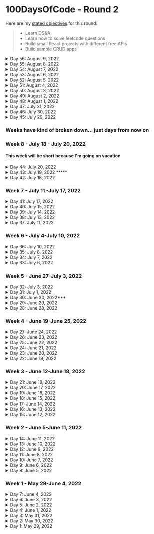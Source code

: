 # 100DaysOfCode - Round 2

Here are my [stated objectives](https://lenniecottrell.github.io/100DaysOfCode-Round-2/) for this round:

>  - Learn DS&A
>  - Learn how to solve leetcode questions
>  - Build small React projects with different free APIs
>  - Build sample CRUD apps


<details>
  <summary>Day 56: August 9, 2022</summary>

  #### Things I accomplished today:
  #### Things I want to focus on tomorrow:
  #### Notes/Learnings

</details>

<details>
  <summary>Day 55: August 8, 2022</summary>

  #### Things I accomplished today:
  #### Things I want to focus on tomorrow:
  #### Notes/Learnings

</details>

<details>
  <summary>Day 54: August 7, 2022</summary>

  #### Things I accomplished today:
  #### Things I want to focus on tomorrow:
  #### Notes/Learnings

</details>

<details>
  <summary>Day 53: August 6, 2022</summary>

  #### Things I accomplished today:
  #### Things I want to focus on tomorrow:
  #### Notes/Learnings

</details>

<details>
  <summary>Day 52: August 5, 2022</summary>

  #### Things I accomplished today:
  #### Things I want to focus on tomorrow:
  #### Notes/Learnings

</details>

<details>
  <summary>Day 51: August 4, 2022</summary>

  #### Things I accomplished today:
  #### Things I want to focus on tomorrow:
  #### Notes/Learnings

</details>

<details>
  <summary>Day 50: August 3, 2022</summary>

  #### Things I accomplished today:
  #### Things I want to focus on tomorrow:
  #### Notes/Learnings

</details>

<details>
  <summary>Day 49: August 2, 2022</summary>

  #### Things I accomplished today:
  #### Things I want to focus on tomorrow:
  #### Notes/Learnings

</details>

<details>
  <summary>Day 48: August 1, 2022</summary>

  #### Things I accomplished today:
  #### Things I want to focus on tomorrow:
  #### Notes/Learnings

</details>

<details>
  <summary>Day 47: July 31, 2022</summary>

  #### Things I accomplished today:
  #### Things I want to focus on tomorrow:
  #### Notes/Learnings

</details>

<details>
  <summary>Day 46: July 30, 2022</summary>

  #### Things I accomplished today:
  #### Things I want to focus on tomorrow:
  #### Notes/Learnings

</details>

<details>
  <summary>Day 45: July 29, 2022</summary>

  #### Things I accomplished today:
  #### Things I want to focus on tomorrow:
  #### Notes/Learnings

</details>

### Weeks have kind of broken down... just days from now on

### Week 8 - July 18 - July 20, 2022
#### This week will be short because I'm going on vacation

<details>
  <summary>Day 44: July 20, 2022</summary>

  #### Things I accomplished today:
  -Opened and closed a PR for the `feature/addToLibrary` branch.
  - I added a route to the backend to GET an authenticated user's shelves and successfully returned a book I added via my app
  - I added a custom hook to use Context for the Token value. It works, but I still need a deeper understanding of Context
  #### Things I want to focus on tomorrow:
  -Tomorrow I'll be off the grid! When I get back, focus on rendering the shelves. I need to adapt the CardGrid component for the shelves, but I already have a good idea about how to do it
  #### Notes/Learnings
  - I found out that currently I can only log in on the landing page. That isn't a problem, but I need to deal with it
  - Still to do, in a loose order:
    - Render the shelves
    - Differentiate between the GET shelf calls in the backend
    - remove books from shelves
    - Deal with the sign in button state
    - Add sorting
    - Clean up styles


</details>
<details>
  <summary>Day 43: July 19, 2022 *****</summary>

  #### Things I accomplished today:
  - I finally got my backend request working, and added a book to my google books library!
  #### Things I want to focus on tomorrow:
  - add the other calls to the other shelves
  - Start working on what happens once the backend gets the response
  #### Notes/Learnings
  - Still to do, in no particular order: 
    - Remove books from shelves
    - render the shelves and handle auto updates?
    - add sorting
    - add pagination/load more
    - handle rendering of the sign in button if you're signed in
    - clean up the styles of the book detail page

</details>
<details>
  <summary>Day 42: July 18, 2022</summary>

  #### Things I accomplished today:
  - Changed my API key and reset my .env file so it doesn't get tracked!
  - Wrote my basic routes for the backend
  - Connected my frontend to the backend and sent request parameters
  - Sent basic responses to the frontend
  #### Things I want to focus on tomorrow:
  - Make a request from the backend to the google books API and actually send book data to the frontend - I should plan out how that's actually going to work in my app...
  #### Notes/Learnings
  - Always make sure .env files are in the .gitignore BEFORE you start coding!
  - I achieved everything I said I wanted to work on today
  - If I had the whole day free I feel like I could make massive progress on this project

</details>

### Week 7 - July 11 -July 17, 2022

<details>
  <summary>Day 41: July 17, 2022</summary>

  #### Things I accomplished today:
  - I missed yesterday but I made it up today with some big progress!
  - I figured out how to get the access token I need for the google books api
  - I re-wrote my book detail modal to include options for which shelf I needed to add the book do
  - I created a backend to store my API key to make authenticated requests
  #### Things I want to focus on tomorrow:
  - I need to connect my backend and frontend to send the bookdata to the backend, make the request with the API key, and send the data back to the frontend
  #### Notes/Learnings
  - The most secure way to store sensitive data in a react app is to store it in a backend and make requests from the backend. 
  - I made big progress today! I'm getting closer and closer to getting all the pieces together, I can feel it coming

</details>

<details>
  <summary>Day 40: July 15, 2022</summary>

  #### Things I accomplished today:
  - I finally figured out the difference between authorization and authentication - for my purposes I need authorization in my app ising an OAuth implicit flow to get a token for the books API. Actually implementing it is proving challenging, mostly because Google's docs are difficult to navigate. It's hard to tell what's relevant to me and useful
  #### Things I want to focus on tomorrow:
  - Keep working on this
  #### Notes/Learnings

</details>

<details>
  <summary>Day 39: July 14, 2022</summary>

  #### Things I accomplished today:
  - I did a lot of reading about using google authentication and mad a couple of attempt adding it to my app. 
  - I got the basic user data, but haven't figured out hwo to get a token yet
  #### Things I want to focus on tomorrow:
  - Still working on this
  #### Notes/Learnings
  - The first tutorial I watched used tools that are now deprecated since Google's move to Google Identity Services, so I had to backtrack and start over. I'm trying to just use Google's docs and guides
  - The google docs are confusing

</details>

<details>
  <summary>Day 38: July 13, 2022</summary>

  #### Things I accomplished today:
  - I'm still digging into Google Identity Services. I tried using some pre-built stuff from NPM but I can't seem to get the things I need from it, so I keep having to backtrack and learn how to implement it directly. This is probably a good thing in the long run.
  #### Things I want to focus on tomorrow:
  - Keep working on this - I'm going to stick to this goal until I am able to add books to my library
  #### Notes/Learnings
  - Be patient, be consistent, you'll get there

</details>

<details>
  <summary>Day 37: July 11, 2022</summary>

  #### Things I accomplished today:
  - Did more research/tinkering with google auth - I still think it'll serve my purposes but it's taking a while to know how to implement it correctly. I think I need to use React Context?
  #### Things I want to focus on tomorrow:
  - Keep working on this
  #### Notes/Learnings
  - Glad to try a new tool like React Context

</details>

### Week 6 - July 4-July 10, 2022

<details>
  <summary>Day 36: July 10, 2022</summary>

  #### Things I accomplished today:
  - I decided to revisit using google for authentication rather than building my own system and adding stuff to a backend, and I think it'll work fine (I'm trying to do less from scratch this time around)
  - I started building out a pretty basic sign-in flow with some npm packages, but as soon as I got it working Google gave me a warning that I was using a soon-to-be-deprecated library and I'd need to upgrade, so I had to backtrack
  #### Things I want to focus on tomorrow:
  - Keep going with this login issue, I don't think it'll take that long actually (...he said ominously)
  #### Notes/Learnings
  - This round has been less consistent than round 1, but I have a baby coming and I'm trying to spend quality time with my wife before we have the kid, so I don't feel that bad about missing a day. As long as I stay on track with my goals and keep making progress, that's the important part
  - I've been reminded that I enjoy the consistency of daily learning/building, and when this is over I would like to build in an hour of learning/building every day even if it's not in the formal structure of #100DaysOfCode

</details>
<details>
  <summary>Day 35: July 8, 2022</summary>

  #### Things I accomplished today:
  - I started thinking about how to add things to "My Library" in my book app, and originally I was thinking I could use the Google Books API for that (I think I still can?) but then I thought I might need a database to store everything, so I started looking into MongoDB, and that research was all I really had time for.
  #### Things I want to focus on tomorrow:
  - Keep going with Mongo, but also maybe spend some more time deciding if I really actually need to do it this way or not.
  #### Notes/Learnings
  - I haven't made anything with Mongo or any NoSQL DB yet, so I definitely want to come back to it.

</details>
<details>
  <summary>Day 34: July 7, 2022</summary>

  #### Things I accomplished today:
  - I was finally able to select a single book and pass the data to the modal component on a click
  - I made the "find in overdrive" link look like a button
  #### Things I want to focus on tomorrow:
  - Style the modal and fix the cards
  - Add buttons to "add to library"
  #### Notes/Learnings
  - This was a pretty common and trivial thing to do in React, and I'm glad that my blocker was not my understanding of it, but just a simple syntax error.

</details>

<details>
  <summary>Day 33: July 6, 2022</summary>

  #### Things I accomplished today:
  - Turns out the undefined data wasn't my issue (thank god, I felt so dumb), the problem was I had brackets around my mapped JSX, so the map was returning an awrray of undefined. Still feel dumb, but not as dumb because I did actually know what I was doing, I just had a stupid syntax error.
  - I watched the videos on doubly linked lists and circular lists, but I will watch them again and take notes
  #### Things I want to focus on tomorrow:
  - Keep working on selecting a single book
  #### Notes/Learnings

</details>

### Week 5 - June 27-July 3, 2022

<details>
  <summary>Day 32: July 3, 2022</summary>

  #### Things I accomplished today:
  - Kept working on reorganizing my API data in react so it's easier to work with
  - I refactored a bunch of stuff but I'm still having trouble dealing with undefined data.
  #### Things I want to focus on tomorrow:
  - If I have time, keep working on this
  #### Notes/Learnings
  - Maybe I need to do some react tutorials to review some react concepts...

</details>
<details>
  <summary>Day 31: July 1, 2022</summary>

  #### Things I accomplished today:
  - I jumped back into the book app today. It took a minute to get my brain back in the mode but eventually I got into it again. Daily work will be helpful
  #### Things I want to focus on tomorrow:
  - Keep working on reorganizing the data to make it easier to use and more "react-like"
  - Keep working on dispoalying the data as a selectable card
  #### Notes/Learnings
  - I'm super stuck on this, and being stuck sucks. I'll keep working at it until I get it. 

</details>
<details>
  <summary>Day 30: June 30, 2022***</summary>

  #### Things I accomplished today:
  - I FINALLY REVERSED A LINKED LIST!!!! The problem before was that I wasn't resetting `current` back to the head on subsequent interations, so after the first removal the loop didn't run.
  #### Things I want to focus on tomorrow:
  - My parents are in town but I'm still gonna try to get up early to code. Back to the book app, where I'm stuck on another problem. Hopefully coming back to it with fresh eyes will be helpful
  #### Notes/Learnings
  - I want to write a blog post about this process! I made so many mistakes!

</details>
<details>
  <summary>Day 29: June 29, 2022</summary>

  #### Things I accomplished today:
  - I was able to fix my `removeLast` method enough so that I can successfully reverse a linked list with up to two elements. It doesn't work when I add a third element. WHYYYYYYYYY
  #### Things I want to focus on tomorrow:
  - Keep working on this problem. If I can't figure it out tomorrow I will ask for help, but I won't look up alternate solutions until I have solved it at least once by myself.
  #### Notes/Learnings
  - Progress is slow when you have a very limited time each day.

</details>
<details>
  <summary>Day 28: June 28, 2022</summary>
  
 I went to a wedding this past weekend so I took satuday and sunday off, and I just couldn't fit it in on monday, so I'm starting back up Tuesday. This upcoming weekend will also be weird because my aprents are in town - I will try to code in the mornings as usual but might not get to it every day.
 
  #### Things I accomplished today:
  - I'm still working on reversing a linked list - as I was debugging I learned that there were issues with my `removeLast` and `addFirst` methods. I think I successfully debugged and tested `addFirst` but I have more to do with `removeLast`. I'm getting closer though
  #### Things I want to focus on tomorrow:
  - Solve. This. Problem.
  #### Notes/Learnings
  - On leetcode the implementation will have to be different - right now I'm implementing methods as part of the LinkedList class, but I don't know if I can manipulate the class on leetcode. 

</details>

### Week 4 - June 19-June 25, 2022

<details>
  <summary>Day 27: June 24, 2022</summary>
  
  #### Things I accomplished today:
  - I reworked my implementation of the linked list and I got really close to figuring out the right syntax to reverse it, but I'm not quite there yet. I'm close though, and I'm confident that I can come up with my own (brute force) solution before I need to look up answers
  #### Things I want to focus on tomorrow:
  - Tomorrow I will be taking a break since I'm going to a wedding. Back to in on Sunday!
  - On sunday I will solve this problem!
  #### Notes/Learnings
  - I did the beginning of this process on paper, which allowed me to think through the problem fully before jumping in to actual code. Now that I'm just struggling with implementation, I think it's better that I'm able to test it in VScode.

</details>
<details>
  <summary>Day 26: June 23, 2022</summary>

  #### Things I accomplished today:
  - Back to the book app. I'm struggling with a problem that feels trivial, and all I accomplished today was more struggle
  #### Things I want to focus on tomorrow:
  - I try to balance time between working a project and DSA study, but it's hard to be patient with progress when you're stuck on a problem in both realms. I think I might try to go back to reversing a linked list tomorrow, and come back to this problem in my app once I solve that one.
  #### Notes/Learnings
  - Sometimes I feel like I really understand how to do this work, and sometimes I still feel like a dumb baby. I hope I can get a job as a developer even when there are still times I feel like a dumb baby. Is that the bar for getting a dev job? Not ever feeling like a dumb baby anymore?

</details>
<details>
  <summary>Day 25: June 22, 2022</summary>

  #### Things I accomplished today:
  - I started actually working on reversing a linked list. I have some pseudocode I think will work, I just need to do the hard part of actually implementing it
  #### Things I want to focus on tomorrow:
  - I'll keep working away at this problem.
  #### Notes/Learnings
  - I tried to modularize the implementation of a linked list and an addLast() method and got caught up in the npm requirements of modules, but when I was testing my implementation it was working and I only had to look up one thing
  - This will take me a little while, but I really want to figure this out before looking up an answer

</details>
<details>
  <summary>Day 24: June 21, 2022</summary>

  #### Things I accomplished today:
  - I was really tired today and had a busy day, so I didn't accomplish much, but I started thinking about how to reverse a linked list. With the time and mental space I have this week it will probably take me a few days to work out a test solution. 
  #### Things I want to focus on tomorrow:
  - I want to keep working on reversing a linked list
  - work on the card if I have time
  #### Notes/Learnings
  - Must. Not. Criticize. Myself. For. Being. Tired.

</details>
<details>
  <summary>Day 23: June 20, 2022</summary>

  #### Things I accomplished today:
  - I tried to refactor my list component with `map()` instead of creating an array with a for loop, but I ended up breaking it a lot more :(
  - On the upside, I submitted two PRs to my company codebase today, so that's pretty exciting, and I think should count towards this project
  #### Things I want to focus on tomorrow:
  - Keep working on the card grid state
  - Start a new linked list problem so I don't let it get stale
  #### Notes/Learnings
  - This is an annoying problem!!!

</details>

<details>
  <summary>Day 22: June 19, 2022</summary>

  #### Things I accomplished today:
  - I watched a new linked list video about the Iterable interface in Java. I'm not sure if I'll end up using the info from this video because I'm not using Java, but I'm sure that the concept is valuable, and it was the last video before getting into doubly linked lists and circular lists
  - I realized that moving my API call did not, in fact, solve my problem of selecting a specific card. I need to figure out how to set the state of the card grid with a "selected" card.
  #### Things I want to focus on tomorrow:
  - Keep working on the grid
  #### Notes/Learnings
  - This is my first major stumbling block on this project. I hate to be impeded by something that feels so fundamental to React, but I need to remind myself that I'm still learning, people have solved this problem before, and I'll figure it out eventually if I keep at it.

</details>

### Week 3 - June 12-June 18, 2022

<details>
  <summary>Day 21: June 18, 2022</summary>

  #### Things I accomplished today:
  - I realized I didn't know how to get book data into my book detail page, and started thinking I might need Redux for that. After reading a bit about Redux I realized I just needed to move my API call to the book grid component instead.
  - I'm actually not 100% sure this solves my problem, but I'm going to work on it for a while to see if I can make it work. Then I'll revisit redux if I can't.
  #### Things I want to focus on tomorrow:
  - Keep working on the book detail page
  #### Notes/Learnings
  - Reading about use cases for redux was helpful before I just dove right in. The idea that planning and preparation is a better approach than just jumping right into the code is sinking deeper and deeper into my awareness as I work on this.

</details>

<details>
  <summary>Day 20: June 17, 2022</summary>

  #### Things I accomplished today:
  - I built out the basic skeleton of the book detail page and added it as a modal on the main page
  #### Things I want to focus on tomorrow:
  - Keep styling the modal so it looks right and displays the right information
  #### Notes/Learnings
  - Getting that modal working was way trickier than I thought it would be!
  - Don't forget to put the right day in the commit message

</details>

<details>
  <summary>Day 19: June 16, 2022</summary>

  #### Things I accomplished today:
  - I worked through Leetcode 203 with a one pointer and two pointers today to really make sure I knew what was going on, and created a little visual helper for myself with sticky notes.
  - I designed and started building the skeleton for a book detail page in my book app
  #### Things I want to focus on tomorrow:
  - Build out the book detail page
  #### Notes/Learnings
  - My main app page is currently rendering twice on initial load - I gotta figure that out.
  - Things not to forget about: TDD, Redux

</details>

<details>
  <summary>Day 18: June 15, 2022</summary>

  #### Things I accomplished today:
  - I worked through Leetcode 203 again focusing on understanding each step
  #### Things I want to focus on tomorrow:
  - I'm going to keep working on LinkedList problems for now - I'll get to the book app this weekend
  #### Notes/Learnings
  - It's tedious to work the same problems multiple times, but if the focus is on understanding, I think it's still a good use of my time. I want a deep knowledge of these concepts, and since I'm not in school full time I need to be wrestling with them as much as possible during my limited time I have to study and practice.

</details>

<details>
  <summary>Day 17: June 14, 2022</summary>

  #### Things I accomplished today:
  - worked on leetcode #203
  - I wrestled with it for a while before looking at solutions - I'll need to do that for a while as I'm learning, and with limited time I'll have to be patient. However! When I looked at some solutions I was really close 
  #### Things I want to focus on tomorrow:
  - I want to work through this problem again to review
  - I'd really like to not leave the book app for more than a day or two - maybe I can find a time in the middle of the day?
  #### Notes/Learnings
  - Doing this with limited time is a littel frustrating. Things are going pretty well at work, but my progress with learning/building an app is extra slow since I limited time. I'm leaning in to development opportunities at work, but I'd still like to build out my portfolio and I'd still like to learn DS&A

</details>

<details>
  <summary>Day 16: June 13, 2022</summary>

  #### Things I accomplished today:
  - Reviewed some linked list implementation and started a new problem
  #### Things I want to focus on tomorrow:
  - work on that problem!
  - If I have time start working on the book detail page
  #### Notes/Learnings
  -I like learning

</details>

<details>
  <summary>Day 15: June 12, 2022</summary>

  #### Things I accomplished today:
  - I built out a login page with Formik and Chakra. Doesn't do anything yet but the basic page is built
  #### Things I want to focus on tomorrow:
  - Review Linked List videos and code
  - Look at a new Linked List Problem
  - Start building a book detail page
  #### Notes/Learnings

</details>


### Week 2 - June 5-June 11, 2022
<details>
  <summary>Day 14: June 11, 2022</summary>

  #### Things I accomplished today:
  - Finished leetcode 141, but had to look up the full solution
  - Decided to switch my account login from a modal to a separate page
  - Did more reading and gathered some more resources on user auth. Beginning to feel a bit like [yak shaving](https://xkcd.com/1739/) -> I need to create a form, okay I can do that with Chakra, but chakra recommends integrating with Formik, okay now I have to read about Formik, plus I have this walkthrough open that I should read to get an overview of the process, and does user auth require React's context API? I need to read about that too...
  #### Things I want to focus on tomorrow:
  - Revisit the linked list videos to keep it fresh, maybe start a new problem
  - Build out the account page
  #### Notes/Learnings
  - There was a trick to finding a linked list cycle that I didn't know where a pointer that moves by two and a pointer that moves by one will eventually meet up if there is a cycle. Seems straightforward and I wonder what other kinds of problems there are where I can use that concept
  - I looked a bit deeper into using google sign-in and I think it might be ambitious for now. I should focus on building out the rest of the app before adding user auth. 
  - Refocus: make a book details page, make a way to populate "my library"


</details>
<details>
  <summary>Day 13: June 10, 2022</summary>

  #### Things I accomplished today:
  - I looked at LeetCode #237 on linked lists. I reviewed a couple of solutions after thinking about it for a while and made sure I understood the solutions before moving on.
  - Started working on LeetCode #141 also. I got close! my initial attempt passed some of the test cases but didn't pass submission. I'll take one more crack at it before looking up solutions.
  #### Things I want to focus on tomorrow:
  - finish this problem
  - keep reading about user auth
  #### Notes/Learnings
  - I'm very proud of myself for beginning to tackle leetcode questions, and actually starting to feel like I understand the basics of DS&A


</details>
<details>
  <summary>Day 12: June 9, 2022</summary>

  #### Things I accomplished today:
  - I finished building the "My Library" page when its blank - I think I need to implement user authentication before I can populate shelves? Maybe not....
  - Cleaned up some components
  - Started studying how another dev implemented user auth on a simple to do app (he used Redux)
  #### Things I want to focus on tomorrow:
  - I want to keep working on this, but I also want to keep picking away at linked lists. I'm gonna do some review and maybe look at a problem
  - If I have more time I'll keep studying how to do user authentication
  #### Notes/Learnings
  - I am feeling very confident with my CSS/Fundamental React skills. I obviously have a ton to learn still, but it's time to start challenging myself to get outside my comfort zone.
  - Adding user auth will definitely be a challenge!
  - Add redux to this app would also be a very useful challenge


</details>
<details>
  <summary>Day 11: June 8, 2022</summary>

  #### Things I accomplished today:
  - Today I made some design decions about UI/UX and started implementing them in my book app
  - "My Library" will be its own page with tabs for different shelves
  - Account login is a modal box for now
  #### Things I want to focus on tomorrow:
  - finish building the "My Library" page
  - study how to add authentication
  #### Notes/Learnings
  - I can't stress enough how important and valuable it is to plan before starting to code. Let this be a lesson I drive deep into my brain.


</details>
<details>
  <summary>Day 10: June 7, 2022</summary>

  #### Things I accomplished today:
  - did some planning for the next pages of my book app
  - Built out the about page
  - Researched some components I want to use for the account page and book detail page
  #### Things I want to focus on tomorrow:
  - Build the account page and book detail page
  - Connect the routes to the new pages
  #### Notes/Learnings
  - Design choices are hard! There are many different ways a design could go, and planning definitely helps but it's hard to know if you're picking a good UI/UX until you actually start using the thing I think.


</details>
<details>
  <summary>Day 9: June 6, 2022</summary>

  #### Things I accomplished today:
  - attempted to implement a linked list from memory
  - reviewed some of the linked list videos as a refresher
  #### Things I want to focus on tomorrow:
  - don't lose steam on the book app - do some planning
  #### Notes/Learnings
  - false confidence when you're learning is super real. 
  - The concept of a linked list isn't hard to understand, but remembering how to implement it in code is more difficult than I expected
  - Practice more. Maybe look at some problems and solutions to get more context on how to use a linked list?

</details>
<details>
  <summary>Day 8: June 5, 2022</summary>

  #### Things I accomplished today:
  * standardized the card size and position of the images/text on the cards
  * used a SimpleGrid instead of normal Grid in ChakraUI to make easy breakpoints for the grid
  * added a small hover animation to the cards and a fade in for when they load
  * I started making my routes, and I realized I have more planning to do to figure out what the other pages will look like
  #### Things I want to focus on tomorrow:
  - Start with reviewing what I know about linked lists
  - Introduce the next problem in Cracking the Coding Interview
  - Work on the plan for the additional pages in my book app
  #### Notes/Learnings
  - Working in support has made using documentation way easier. Since I reference our own docs and KB at work, I'm used to the language and how it applies Also, since I just know more about code now, implementing things with the docs makes more sense.

</details>



### Week 1 - May 29-June 4, 2022
<details>
  <summary>Day 7: June 4, 2022</summary>

  ###### Things I accomplished today:
    - learned about remove(), find(), and peek() methods in linked lists
    - populated my book cards with titles, authors, and images
  ###### Things I want to focus on tomorrow:
    - try to write out a linked list in javascript from memory and my notes without referencing the one I already wrote
    - make a working branch on the book app so I don't accidentally ruin the good work I've done :)
    - set breakpoints on the grid
    - standardize the title/author text position
    - add a hover animation to the cards
    - add routes to the other pages and start building them
  ###### Notes/Learnings
    - other future to-dos include publishing to github pages, adding authentication
    - I had to deal with what happens when there are no image links, so that was a interesting edge case to have to work around. It wasn't too tricky, but I didn't expect it

</details>

<details>
  <summary>Day 6: June 3, 2022</summary>

  ###### Things I accomplished today:
    - I solved the first problem in Cracking the Coding Interview with a brute force method and O(n^2) time. I looked up other more efficient solutions - time to learn about hash tables!
    - I learned how to implement a queue in Javascript
    - I got to spend some hours building my book app UI with ChakraUI and the google books API. It was good practice to fetch API data and display it with useEffect(). I have a kind of clunky solution at the moment, I'll go back and refactor after I clean up the UI a little bit
  ###### Things I want to focus on tomorrow:
    - clean the UI so the cards are all the same size
    - consider a different way to display the book data
    - watch another linked list video
  ###### Notes/Learnings
    - I learned a lot about Chakra UI today, and hot damn using a component library really speeds things up. I don't regret all the time I've spent struggling with CSS, but I'm grateful for a component library that can speed up UI development. 
</details>

<details>
  <summary>Day 5: June 2, 2022</summary>

  ###### Things I accomplished today:
    - Researched UI libraries a bit more and devcided to change to ChakraUI, started learning about it
    - Started building my component skeleton
    - Watched 2 more Linked List videos about removeFirst() and removeLast()
    - I started working on the first problem from Cracking the Coding Interview. It's a type of question I've seen before, I just need to remember how to do it.
  ###### Things I want to focus on tomorrow:
    - I want to start building the UI at least, if not start to import some data
    - finish this algo problem
  ###### Notes/Learnings
    - I actually think data structures are super interesting. The videos I'm watching explain everything very clearly and make it seem way easier than I'm sure it is in reality, so I'm excited to start actually applying this stuff to problems.
</details>

<details>
  <summary>Day 4: June 1, 2022</summary>

  ###### Things I accomplished today:
    - I started planning the UI for the book app and made a list of the tools I plan to use
  ###### Things I want to focus on tomorrow:
    - Another couple of linked list vids
    - Review the linked list implementation in Javascript
  ###### Notes/Learnings
    - Planning before coding is good and helpful!
</details>

<details>
  <summary>Day 3: May 31, 2022</summary>

  ###### Things I accomplished today:
    - watched some videos about adding to the beginning or adding to the ending of an array
    - I started reviewing the Google Books API docs
    - I started reading Cracking the Coding Interview to get an idea of what's ahead.
  ###### Things I want to focus on tomorrow:
    - start sketching out my plans for a personal library app - what are all the parts and pieces, what does the UI look like?
  ###### Notes/Learnings
    - I was reminded today as I dove in the deep end of the google books API how much better off I'll be if I spend some time planning before jumping into the code. A solid plan will give me the mental framework and conceptual skeleton I need to be more efficient when I actually start diving in
</details>

<details>
  <summary>Day 2: May 30, 2022</summary>

  ###### Things I accomplished today:
    - I learned about considering boundary conditions in data structures, and adding an element to the beginning of a linked list
    - Reviewed some of the basic of BigO notation
    - I initialized a new app for organizing books using the google boks API
  ###### Things I want to focus on tomorrow:
    - more linked list videos
    - dig deeper into the google books API and start building an app
  ###### Notes/Learnings
    - the 5 boundary conditions for data structures should be considered regardless of the type od structure:
      - what to do if it's empty
      - what to do if there's a single element
      - how to add/remove from the beginning
      - how to add/remove from the end
      - working in the middle
</details>

<details>
  <summary>Day 1: May 29, 2022</summary>

  ###### Things I accomplished today:
    - I started learning about linked lists
    - I wrote some code to define a linked list in javascript
  ###### Things I want to focus on tomorrow:
    - Watch the next lectures on linked lists from SDSU
    - Start looking at leetcode?
  ###### Notes/Learnings:
    - Each node in a lists contains a pointer and data
    - List are always complexity O(n) (technically Theta(n)), because each item always needs to be counted and the time it takes to count them increases linearly with the number of items
    - The nodes in a linked list are stored in separate objects that contain pointers to the next objects in the list. This is different from an array, where elements are stored in contiguous memory locations (each location being an increment of 4 bytes)
    - Search operations are slow because nodes are accessed sequentially
    - Uses more memory than arrays because of the pointers
    - Nodes can be more easily manipulated than arrays
</details>
